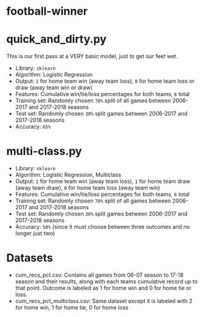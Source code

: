 # football-winner

# quick_and_dirty.py
This is our first pass at a VERY basic model, just to get our feet wet.

* Library: `sklearn`
* Algorithm: Logistic Regression
* Output: `1` for home team win (away team loss), `0` for home team loss or draw (away team win or draw)
* Features: Cumulative win/tie/loss percentages for both teams, `6` total
* Training set: Randomly chosen `70%` split of all games between 2006-2017 and 2017-2018 seasons
* Test set: Randomly chosen `30%` split games between 2006-2017 and 2017-2018 seasons
* Accuracy: `65%`


# multi-class.py

* Library: `sklearn`
* Algorithm: Logistic Regression, Multiclass
* Output: `2` for home team win (away team loss), `1` for home team draw (away team draw), `0` for home team loss (away team win)
* Features: Cumulative win/tie/loss percentages for both teams, `6` total
* Training set: Randomly chosen `70%` split of all games between 2006-2017 and 2017-2018 seasons
* Test set: Randomly chosen `30%` split games between 2006-2017 and 2017-2018 seasons
* Accuracy: `50%` (since it must choose between three outcomes and no longer just two)

# Datasets

* cum_recs_pct.csv: Contains all games from 06-07 season to 17-18 season and their results, along with each teams cumulative record up to that point. Outcome is labeled as 1 for home win and 0 for home tie or loss.
* cum_recs_pct_multiclass.csv: Same dataset except it is labeled with 2 for home win, 1 for home tie, 0 for home loss



